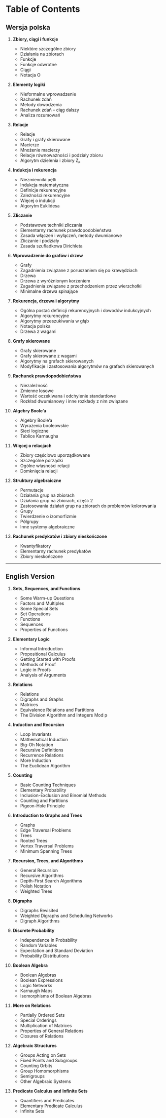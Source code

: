 # Table of Contents

## Wersja polska
1. **Zbiory, ciągi i funkcje**
   - Niektóre szczególne zbiory
   - Działania na zbiorach
   - Funkcje
   - Funkcje odwrotne
   - Ciągi
   - Notacja O

2. **Elementy logiki**
   - Nieformalne wprowadzenie
   - Rachunek zdań
   - Metody dowodzenia
   - Rachunek zdań – ciąg dalszy
   - Analiza rozumowań

3. **Relacje**
   - Relacje
   - Grafy i grafy skierowane
   - Macierze
   - Mnożenie macierzy
   - Relacje równoważności i podziały zbioru
   - Algorytm dzielenia i zbiory Zₚ

4. **Indukcja i rekurencja**
   - Niezmienniki pętli
   - Indukcja matematyczna
   - Definicje rekurencyjne
   - Zależności rekurencyjne
   - Więcej o indukcji
   - Algorytm Euklidesa

5. **Zliczanie**
   - Podstawowe techniki zliczania
   - Elementarny rachunek prawdopodobieństwa
   - Zasada włączeń i wyłączeń, metody dwumianowe
   - Zliczanie i podziały
   - Zasada szufladkowa Dirichleta

6. **Wprowadzenie do grafów i drzew**
   - Grafy
   - Zagadnienia związane z poruszaniem się po krawędziach
   - Drzewa
   - Drzewa z wyróżnionym korzeniem
   - Zagadnienia związane z przechodzeniem przez wierzchołki
   - Minimalne drzewa spinające

7. **Rekurencja, drzewa i algorytmy**
   - Ogólna postać definicji rekurencyjnych i dowodów indukcyjnych
   - Algorytmy rekurencyjne
   - Algorytmy przeszukiwania w głąb
   - Notacja polska
   - Drzewa z wagami

8. **Grafy skierowane**
   - Grafy skierowane
   - Grafy skierowane z wagami
   - Algorytmy na grafach skierowanych
   - Modyfikacje i zastosowania algorytmów na grafach skierowanych

9. **Rachunek prawdopodobieństwa**
   - Niezależność
   - Zmienne losowe
   - Wartość oczekiwana i odchylenie standardowe
   - Rozkład dwumianowy i inne rozkłady z nim związane

10. **Algebry Boole’a**
    - Algebry Boole’a
    - Wyrażenia booleowskie
    - Sieci logiczne
    - Tablice Karnaugha

11. **Więcej o relacjach**
    - Zbiory częściowo uporządkowane
    - Szczególne porządki
    - Ogólne własności relacji
    - Domknięcia relacji

12. **Struktury algebraiczne**
    - Permutacje
    - Działania grup na zbiorach
    - Działania grup na zbiorach, część 2
    - Zastosowania działań grup na zbiorach do problemów kolorowania
    - Grupy
    - Twierdzenie o izomorfizmie
    - Półgrupy
    - Inne systemy algebraiczne

13. **Rachunek predykatów i zbiory nieskończone**
    - Kwantyfikatory
    - Elementarny rachunek predykatów
    - Zbiory nieskończone

---

## English Version
1. **Sets, Sequences, and Functions**
   - Some Warm-up Questions
   - Factors and Multiples
   - Some Special Sets
   - Set Operations
   - Functions
   - Sequences
   - Properties of Functions

2. **Elementary Logic**
   - Informal Introduction
   - Propositional Calculus
   - Getting Started with Proofs
   - Methods of Proof
   - Logic in Proofs
   - Analysis of Arguments

3. **Relations**
   - Relations
   - Digraphs and Graphs
   - Matrices
   - Equivalence Relations and Partitions
   - The Division Algorithm and Integers Mod p

4. **Induction and Recursion**
   - Loop Invariants
   - Mathematical Induction
   - Big-Oh Notation
   - Recursive Definitions
   - Recurrence Relations
   - More Induction
   - The Euclidean Algorithm

5. **Counting**
   - Basic Counting Techniques
   - Elementary Probability
   - Inclusion-Exclusion and Binomial Methods
   - Counting and Partitions
   - Pigeon-Hole Principle

6. **Introduction to Graphs and Trees**
   - Graphs
   - Edge Traversal Problems
   - Trees
   - Rooted Trees
   - Vertex Traversal Problems
   - Minimum Spanning Trees

7. **Recursion, Trees, and Algorithms**
   - General Recursion
   - Recursive Algorithms
   - Depth-First Search Algorithms
   - Polish Notation
   - Weighted Trees

8. **Digraphs**
   - Digraphs Revisited
   - Weighted Digraphs and Scheduling Networks
   - Digraph Algorithms

9. **Discrete Probability**
   - Independence in Probability
   - Random Variables
   - Expectation and Standard Deviation
   - Probability Distributions

10. **Boolean Algebra**
    - Boolean Algebras
    - Boolean Expressions
    - Logic Networks
    - Karnaugh Maps
    - Isomorphisms of Boolean Algebras

11. **More on Relations**
    - Partially Ordered Sets
    - Special Orderings
    - Multiplication of Matrices
    - Properties of General Relations
    - Closures of Relations

12. **Algebraic Structures**
    - Groups Acting on Sets
    - Fixed Points and Subgroups
    - Counting Orbits
    - Group Homomorphisms
    - Semigroups
    - Other Algebraic Systems

13. **Predicate Calculus and Infinite Sets**
    - Quantifiers and Predicates
    - Elementary Predicate Calculus
    - Infinite Sets
